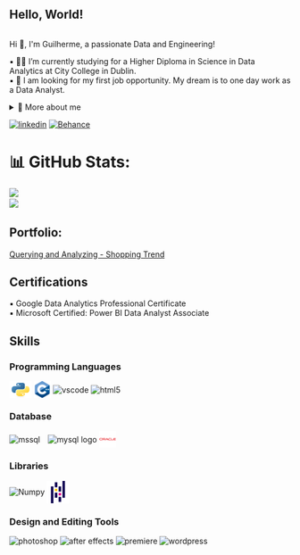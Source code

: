 <!--título-->
<div id="user-content-toc" style="text-align: left;">
  <h2 style="display: inline-block;">Hello, World!</h2>
</div>

<!-- Presentation -->
<p>
  Hi 👋, I'm Guilherme, a passionate Data and Engineering!
    
  ▪ 👨‍💻 I’m currently studying for a Higher Diploma in Science in Data Analytics at City College in Dublin.  
  ▪ 🔭 I am looking for my first job opportunity. My dream is to one day work as a Data Analyst.

</p>

<!-- Dropdown -->
<details>
  <summary>🔎 More about me</summary>
  
  <br>
<p>▪  I am 27 years old and currently living in Ireland. I am fluent in English and have experience with SQL, Python, Data Analysis, and Data Visualization. I have a background in civil engineering, having worked for 4 years in Brazil, as well as experience as a graphic designer. Additionally, I have also lived in Malta. </p> 
  
▪  I enjoy playing online games, learning musical instruments, and traveling the world! I think our personal interests help us see things more clearly and solve problems in creative ways!
</details>

<!-- Links -->
[![linkedin](https://img.shields.io/badge/linkedin-0077B5?style=for-the-badge&logo=linkedin&logoColor=white)](https://linkedin.com/in/guilhermefreitas-eng)
[![Behance](https://img.shields.io/badge/Behance-1769ff?style=for-the-badge&logo=Behance&logoColor=white)](https://behance.net/Tinhasdodesign) 

<!-- GithubStats -->

# 📊 GitHub Stats:
![](https://github-readme-stats.vercel.app/api?username=guifreitaas&theme=one_dark_pro&hide_border=false&include_all_commits=true&count_private=false)<br/>
![](https://github-readme-streak-stats.herokuapp.com/?user=guifreitaas&theme=one_dark_pro&hide_border=false)<br/>

</div>
<!-- Portfolio -->

## Portfolio:
 [Querying and Analyzing - Shopping Trend](https://github.com/Guifreitaas/SQL_Data_Query)

<!-- Certifications -->

## Certifications

▪ Google Data Analytics Professional Certificate  
▪ Microsoft Certified: Power BI Data Analyst Associate


## Skills

<!-- Skills: Programming Languages -->

  <div 
    style="flex-basis: 48%;">
    <h3>Programming Languages</h3>
    <img align="center" alt="Python" height="30" width="40" src="https://raw.githubusercontent.com/devicons/devicon/master/icons/python/python-original.svg">
    <img align="center" src="https://raw.githubusercontent.com/devicons/devicon/master/icons/cplusplus/cplusplus-original.svg" alt="cplusplus" width="30" height="30"/>
    <img align="center" src="https://cdn.jsdelivr.net/gh/devicons/devicon@latest/icons/vscode/vscode-original.svg" alt="vscode" width="30" height="30" />
    <img align="center" src="https://cdn.jsdelivr.net/gh/devicons/devicon@latest/icons/html5/html5-original.svg" alt="html5" width="30" height="30" />
    
  </div>
  
  <!-- Skills: Tools & Frameworks -->
  
  <div 
    style="flex-basis: 48%;">
    <h3>Database</h3>
  <img align="center" src="https://www.svgrepo.com/show/303229/microsoft-sql-server-logo.svg" alt="mssql" width="30" height="30" style="margin-right: 10px;"/>
  <img align="center" src="https://cdn.jsdelivr.net/gh/devicons/devicon/icons/mysql/mysql-original.svg" height="30" alt="mysql logo"  />
  <img align="center" src="https://raw.githubusercontent.com/devicons/devicon/master/icons/oracle/oracle-original.svg" alt="oracle" width="30" height="30"/>
  </div>
  
  <!-- Skills: Libraries -->
  
  <div style="flex-basis: 48%;">
    <h3>Libraries</h3>
    <img align="center" alt="Numpy" height="30" width="40" src="https://cdn.jsdelivr.net/gh/devicons/devicon/icons/numpy/numpy-original.svg">
    <img align="center" alt="Pandas" src="https://raw.githubusercontent.com/devicons/devicon/2ae2a900d2f041da66e950e4d48052658d850630/icons/pandas/pandas-original.svg" alt="pandas" width="40" height="40"/>

  </div>
  
  <!-- Design and Editing Tools -->
  
  <div style="flex-basis: 48%;">
  <h3>Design and Editing Tools</h3>
  <img src="https://cdn.jsdelivr.net/gh/devicons/devicon@latest/icons/photoshop/photoshop-original.svg" alt="photoshop" width="30" height="30" />
  <img src="https://cdn.jsdelivr.net/gh/devicons/devicon@latest/icons/aftereffects/aftereffects-plain.svg" alt="after effects" width="30" height="30" />
  <img src="https://cdn.jsdelivr.net/gh/devicons/devicon@latest/icons/premierepro/premierepro-plain.svg" alt="premiere" width="30" height="30" />
  <img src="https://cdn.jsdelivr.net/gh/devicons/devicon@latest/icons/wordpress/wordpress-original.svg" alt="wordpress" width="30" height="30" />
</p>

<div align="left">
  
</div>

###

